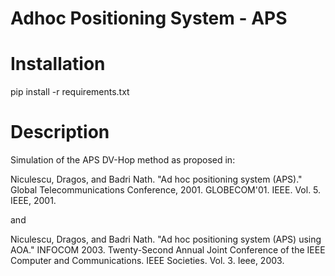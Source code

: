 # Adhoc Positioning System - APS
# Installation
pip install -r requirements.txt

# Description

Simulation of the APS DV-Hop method as proposed in:


Niculescu, Dragos, and Badri Nath. "Ad hoc positioning system (APS)." Global Telecommunications Conference, 2001. GLOBECOM'01. IEEE. Vol. 5. IEEE, 2001.

and

Niculescu, Dragos, and Badri Nath. "Ad hoc positioning system (APS) using AOA." INFOCOM 2003. Twenty-Second Annual Joint Conference of the IEEE Computer and Communications. IEEE Societies. Vol. 3. Ieee, 2003.
